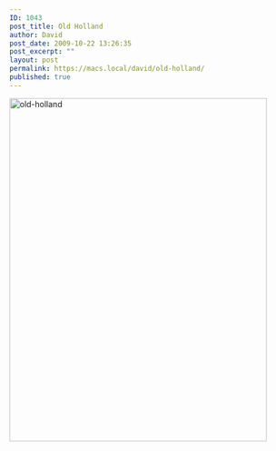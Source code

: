 ```yaml
---
ID: 1043
post_title: Old Holland
author: David
post_date: 2009-10-22 13:26:35
post_excerpt: ""
layout: post
permalink: https://macs.local/david/old-holland/
published: true
---
```

<img src="https://macs.local/david/wp-content/uploads/2014/03/old-holland.jpg" alt="old-holland" width="453" height="604" class="aligncenter size-full wp-image-1044" />